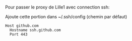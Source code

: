 Pour passer le proxy de Lille1 avec connection ssh:

Ajoute cette portion dans ~/.ssh/config (chemin par défaut)

```
Host github.com
  Hostname ssh.github.com
  Port 443
```

